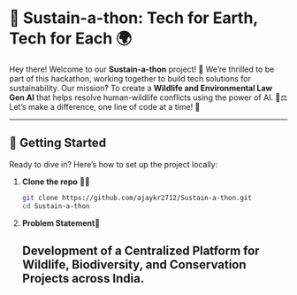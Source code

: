 # 🌱 Sustain-a-thon: Tech for Earth, Tech for Each 🌍

Hey there! Welcome to our **Sustain-a-thon** project! 🎉 We’re thrilled to be part of this hackathon, working together to build tech solutions for sustainability. Our mission? To create a **Wildlife and Environmental Law Gen AI** that helps resolve human-wildlife conflicts using the power of AI. 🐾⚖️ Let’s make a difference, one line of code at a time! 💚

---

## 🚀 Getting Started

Ready to dive in? Here’s how to set up the project locally:

1. **Clone the repo** 🧑‍💻  
   ```bash
   git clone https://github.com/ajaykr2712/Sustain-a-thon.git
   cd Sustain-a-thon

2. **Problem Statement**📝

   ## Development of a Centralized Platform for Wildlife, Biodiversity, and Conservation Projects across India.
